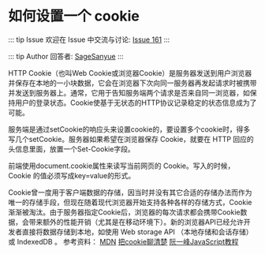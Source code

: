 # 如何设置一个 cookie



::: tip Issue 
 欢迎在 Issue 中交流与讨论: [Issue 161](https://github.com/shfshanyue/Daily-Question/issues/161) 
:::

::: tip Author 
回答者: [SageSanyue](https://github.com/SageSanyue) 
:::

HTTP Cookie（也叫Web Cookie或浏览器Cookie）是服务器发送到用户浏览器并保存在本地的一小块数据，它会在浏览器下次向同一服务器再发起请求时被携带并发送到服务器上。通常，它用于告知服务端两个请求是否来自同一浏览器，如保持用户的登录状态。Cookie使基于无状态的HTTP协议记录稳定的状态信息成为了可能。

服务端是通过setCookie的响应头来设置cookie的，要设置多个cookie时，得多写几个setCookie。服务器如果希望在浏览器保存 Cookie，就要在 HTTP 回应的头信息里面，放置一个Set-Cookie字段。

前端使用document.cookie属性来读写当前网页的 Cookie。写入的时候，Cookie 的值必须写成key=value的形式。

Cookie曾一度用于客户端数据的存储，因当时并没有其它合适的存储办法而作为唯一的存储手段，但现在随着现代浏览器开始支持各种各样的存储方式，Cookie渐渐被淘汰。由于服务器指定Cookie后，浏览器的每次请求都会携带Cookie数据，会带来额外的性能开销（尤其是在移动环境下）。新的浏览器API已经允许开发者直接将数据存储到本地，如使用 Web storage API （本地存储和会话存储）或 IndexedDB 。
参考资料：
[MDN](https://developer.mozilla.org/zh-CN/docs/Web/HTTP/Cookies)
[把cookie聊清楚](https://juejin.im/post/59d1f59bf265da06700b0934)
[阮一峰JavaScript教程](https://javascript.ruanyifeng.com/bom/cookie.html)